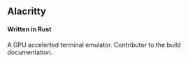 ## Alacritty
#### Written in Rust

A GPU accelerted terminal emulator.  Contributor to the build documentation.
